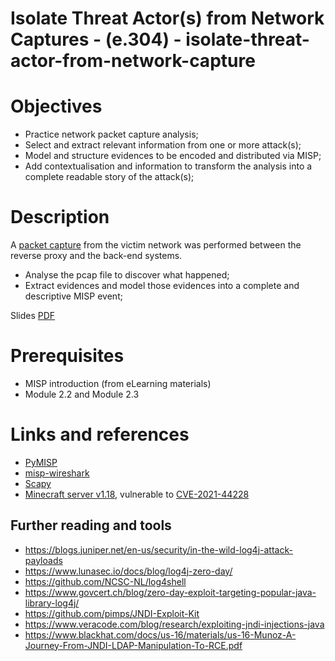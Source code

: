 # Isolate Threat Actor(s) from Network Captures - (e.304) - isolate-threat-actor-from-network-capture

# Objectives

- Practice network packet capture analysis;
- Select and extract relevant information from one or more attack(s);
- Model and structure evidences to be encoded and distributed via MISP;
- Add contextualisation and information to transform the analysis into a complete readable story of the attack(s);

# Description

A [packet capture](./dataset/capture-e.304.pcap) from the victim network was performed between the reverse proxy and the back-end systems.

- Analyse the pcap file to discover what happened;
- Extract evidences and model those evidences into a complete and descriptive MISP event;

Slides [PDF](https://github.com/MISP/misp-training-lea/blob/main/output/e.304-lab3-encoding-information-and-sharing-it-2.pdf)

# Prerequisites

- MISP introduction (from eLearning materials)
- Module 2.2 and Module 2.3

# Links and references

- [PyMISP](https://github.com/MISP/PyMISP)
- [misp-wireshark](https://github.com/MISP/misp-wireshark)
- [Scapy](https://github.com/secdev/scapy)
- [Minecraft server v1.18](https://launcher.mojang.com/v1/objects/3cf24a8694aca6267883b17d934efacc5e44440d/server.jar), vulnerable to [CVE-2021-44228](https://nvd.nist.gov/vuln/detail/CVE-2021-44228)

## Further reading and tools

- https://blogs.juniper.net/en-us/security/in-the-wild-log4j-attack-payloads
- https://www.lunasec.io/docs/blog/log4j-zero-day/
- https://github.com/NCSC-NL/log4shell
- https://www.govcert.ch/blog/zero-day-exploit-targeting-popular-java-library-log4j/
- https://github.com/pimps/JNDI-Exploit-Kit
- https://www.veracode.com/blog/research/exploiting-jndi-injections-java
- https://www.blackhat.com/docs/us-16/materials/us-16-Munoz-A-Journey-From-JNDI-LDAP-Manipulation-To-RCE.pdf
